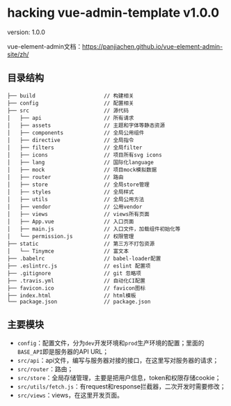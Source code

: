 # hacking vue-admin-template v1.0.0

version: 1.0.0

vue-element-admin文档：https://panjiachen.github.io/vue-element-admin-site/zh/

## 目录结构

```
├── build                      // 构建相关
├── config                     // 配置相关
├── src                        // 源代码
│   ├── api                    // 所有请求
│   ├── assets                 // 主题和字体等静态资源
│   ├── components             // 全局公用组件
│   ├── directive              // 全局指令
│   ├── filters                // 全局filter
│   ├── icons                  // 项目所有svg icons
│   ├── lang                   // 国际化language
│   ├── mock                   // 项目mock模拟数据
│   ├── router                 // 路由
│   ├── store                  // 全局store管理
│   ├── styles                 // 全局样式
│   ├── utils                  // 全局公用方法
│   ├── vendor                 // 公用vendor
│   ├── views                  // views所有页面
│   ├── App.vue                // 入口页面
│   ├── main.js                // 入口文件，加载组件初始化等
│   └── permission.js          // 权限管理
├── static                     // 第三方不打包资源
│   └── Tinymce                // 富文本
├── .babelrc                   // babel-loader配置
├── .eslintrc.js               // eslint 配置项
├── .gitignore                 // git 忽略项
├── .travis.yml                // 自动化CI配置
├── favicon.ico                // favicon图标
├── index.html                 // html模板
└── package.json               // package.json
```

## 主要模块

- `config`：配置文件，分为`dev`开发环境和`prod`生产环境的配置；里面的`BASE_API`即是服务器的API URL；
- `src/api`：api文件，编写与服务器对接的接口，在这里写对服务器的请求；
- `src/router`：路由；
- `src/store`：全局存储管理，主要是把用户信息，token和权限存储cookie；
- `src/utils/fetch.js`：有request和response拦截器，二次开发时需要修改；
- `src/views`：views，在这里开发页面。
